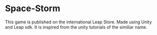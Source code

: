 # Space-Storm
This game is published on the international Leap Store. Made using Unity and Leap sdk. It is inspired from the unity tutorials of the similiar name.
